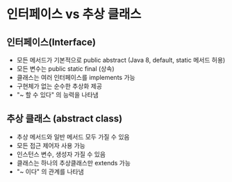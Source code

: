 # 인터페이스 vs 추상 클래스

## 인터페이스(Interface)
- 모든 메서드가 기본적으로 public abstract (Java 8, default, static 메서드 허용)
- 모든 변수는 public static final (상속)
- 클래스는 여러 인터페이스를 implements 가능
- 구현체가 없는 순수한 추상화 제공
- "~ 할 수 있다" 의 능력을 나타냄

## 추상 클래스 (abstract class)
- 추상 메서드와 일반 메서드 모두 가질 수 있음
- 모든 접근 제어자 사용 가능
- 인스턴스 변수, 생성자 가질 수 있음
- 클래스는 하나의 추상클래스만 extends 가능
- "~ 이다" 의 관계를 나타냄

